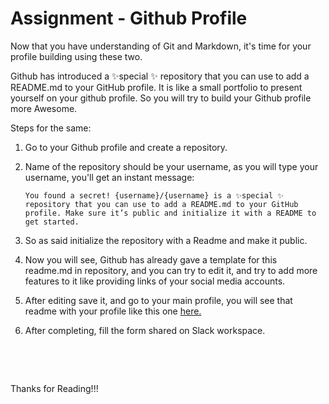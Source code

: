 # Assignment - Github Profile

Now that you have understanding of Git and Markdown, it's time for your profile building using these two.

Github has introduced a ✨special ✨ repository that you can use to add a README.md to your GitHub profile. It is like a small portfolio to present yourself on your github profile. So you will try to build your Github profile more Awesome.

Steps for the same:

1. Go to your Github profile and create a repository.
2. Name of the repository should be your username, as you will type your username, you'll get an instant message:

   ```You found a secret! {username}/{username} is a ✨special ✨ repository that you can use to add a README.md to your GitHub profile. Make sure it’s public and initialize it with a README to get started.```
3. So as said initialize the repository with a Readme and make it public.    

4. Now you will see, Github has already gave a template for this readme.md in repository, and you can try to edit it, and try to add more features to it like providing links of your social media accounts.

5. After editing save it, and go to your main profile, you will see that readme with your profile like this one [here.](https://github.com/arpit-dwivedi)

6. After completing, fill the form shared on Slack workspace.

&nbsp;

&nbsp;


Thanks for Reading!!!

